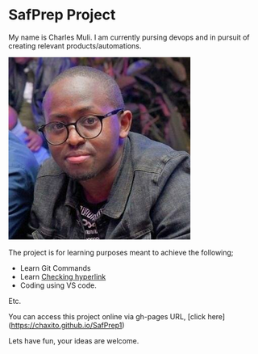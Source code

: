 # SafPrep Project
My name is Charles Muli. I am currently pursing devops and in pursuit of creating relevant products/automations. 
<link rel="stylesheet" href="css/style.css" type="text/css">

<img src="images/chax.jpg" alt="Image of Charles">

The project is for learning purposes meant to achieve the following;
* Learn Git Commands
* Learn [Checking hyperlink](https://www.google.com)
* Coding using VS code.

Etc.

You can access this project online via gh-pages URL,<a target="_blank"> [click here]</a>(https://chaxito.github.io/SafPrep1)

Lets have fun, your ideas are welcome.


